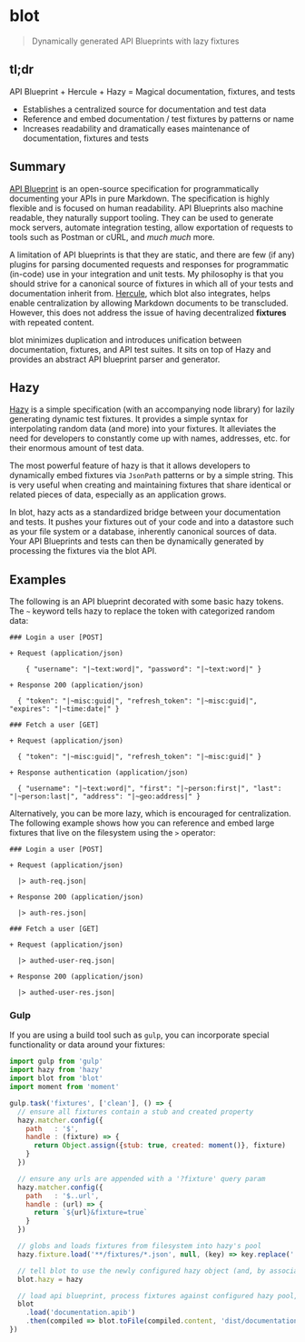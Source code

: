 # blot

> Dynamically generated API Blueprints with lazy fixtures

## tl;dr

API Blueprint + Hercule + Hazy = Magical documentation, fixtures, and tests

* Establishes a centralized source for documentation and test data
* Reference and embed documentation / test fixtures by patterns or name
* Increases readability and dramatically eases maintenance of documentation, fixtures and tests

## Summary

[API Blueprint](https://github.com/apiaryio/api-blueprint) is an open-source specification for programmatically
documenting your APIs in pure Markdown. The specification is highly flexible and is focused on human readability.
API Blueprints also machine readable, they naturally support tooling. They can be used to generate mock servers,
automate integration testing, allow exportation of requests to tools such as Postman or cURL, and _much much_ more.

A limitation of API blueprints is that they are static, and there are few (if any) plugins for parsing
documented requests and responses for programmatic (in-code) use in your integration and unit tests.
My philosophy is that you should strive for a canonical source of fixtures in which all of your tests and documentation inherit from.
[Hercule](https://github.com/jamesramsay/hercule), which blot also integrates, helps enable centralization by allowing
Markdown documents to be transcluded. However, this does not address the issue of having decentralized __fixtures__ with
repeated content.

blot minimizes duplication and introduces unification between documentation, fixtures, and API test suites. It sits
on top of Hazy and provides an abstract API blueprint parser and generator.

## Hazy

[Hazy](https://github.com/slurmulon/hazy) is a simple specification (with an accompanying node library) for lazily
generating dynamic test fixtures. It provides a simple syntax for interpolating random data (and more) into your fixtures.
It alleviates the need for developers to constantly come up with names, addresses, etc. for their enormous amount of test data.

The most powerful feature of hazy is that it allows developers to dynamically embed fixtures via `JsonPath` patterns or by a simple string.
This is very useful when creating and maintaining fixtures that share identical or related pieces of data, especially as an application grows.

In blot, hazy acts as a standardized bridge between your documentation and tests. It pushes your fixtures out of your code and
into a datastore such as your file system or a database, inherently canonical sources of data. Your API Blueprints and tests can
then be dynamically generated by processing the fixtures via the blot API.

## Examples

The following is an API blueprint decorated with some basic hazy tokens.
The `~` keyword tells hazy to replace the token with categorized random data:

```
### Login a user [POST]

+ Request (application/json)

    { "username": "|~text:word|", "password": "|~text:word|" }

+ Response 200 (application/json)

  { "token": "|~misc:guid|", "refresh_token": "|~misc:guid|", "expires": "|~time:date|" }

### Fetch a user [GET]

+ Request (application/json)

  { "token": "|~misc:guid|", "refresh_token": "|~misc:guid|" }

+ Response authentication (application/json)

  { "username": "|~text:word|", "first": "|~person:first|", "last": "|~person:last|", "address": "|~geo:address|" }
```

Alternatively, you can be more lazy, which is encouraged for centralization. The following example
shows how you can reference and embed large fixtures that live on the filesystem using the `>` operator:

```
### Login a user [POST]

+ Request (application/json)

  |> auth-req.json|

+ Response 200 (application/json)

  |> auth-res.json|

### Fetch a user [GET]

+ Request (application/json)

  |> authed-user-req.json|

+ Response 200 (application/json)

  |> authed-user-res.json|
```

### Gulp

If you are using a build tool such as `gulp`, you can incorporate special functionality or data around your fixtures:

```javascript
import gulp from 'gulp'
import hazy from 'hazy'
import blot from 'blot'
import moment from 'moment'

gulp.task('fixtures', ['clean'], () => {
  // ensure all fixtures contain a stub and created property
  hazy.matcher.config({
    path   : '$',
    handle : (fixture) => {
      return Object.assign({stub: true, created: moment()}, fixture)
    }
  })

  // ensure any urls are appended with a '?fixture' query param
  hazy.matcher.config({
    path   : '$..url',
    handle : (url) => {
      return `${url}&fixture=true`
    }
  })

  // globs and loads fixtures from filesystem into hazy's pool
  hazy.fixture.load('**/fixtures/*.json', null, (key) => key.replace('.json'))

  // tell blot to use the newly configured hazy object (and, by association, its fixture pool)
  blot.hazy = hazy

  // load api blueprint, process fixtures against configured hazy pool, then export as a static blueprint file
  blot
    .load('documentation.apib')
    .then(compiled => blot.toFile(compiled.content, 'dist/documentation.apib'))
})
```